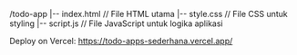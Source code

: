 /todo-app
  |-- index.html    // File HTML utama
  |-- style.css     // File CSS untuk styling
  |-- script.js     // File JavaScript untuk logika aplikasi


Deploy on Vercel:
https://todo-apps-sederhana.vercel.app/
